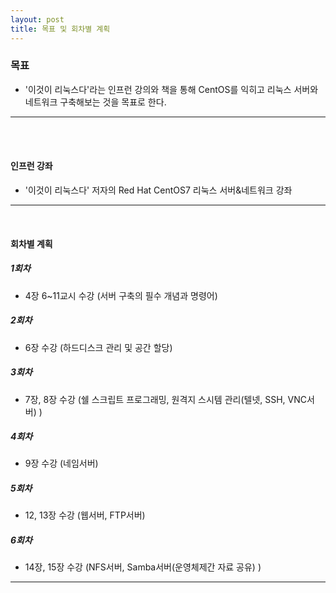 ```yaml
---
layout: post
title: 목표 및 회차별 계획
---
```





### 목표
>  
 * '이것이 리눅스다'라는 인프런 강의와 책을 통해 CentOS를 익히고 리눅스 서버와 네트워크 구축해보는 것을 목표로 한다.
<hr/>
<br />
<br />


#### 인프런 강좌
>
 * '이것이 리눅스다' 저자의 Red Hat CentOS7 리눅스 서버&네트워크 강좌
<hr/>
<br />

#### 회차별 계획
> 
##### 1회차
 * 4장 6~11교시 수강 (서버 구축의 필수 개념과 명령어)
##### 2회차
 * 6장 수강 (하드디스크 관리 및 공간 할당)
##### 3회차
 * 7장, 8장 수강 (쉘 스크립트 프로그래밍, 원격지 스시템 관리(텔넷, SSH, VNC서버) )
##### 4회차
 * 9장 수강 (네임서버)
##### 5회차
 * 12, 13장 수강 (웹서버, FTP서버)
##### 6회차
 * 14장, 15장 수강 (NFS서버, Samba서버(운영체제간 자료 공유) )
<hr/>

